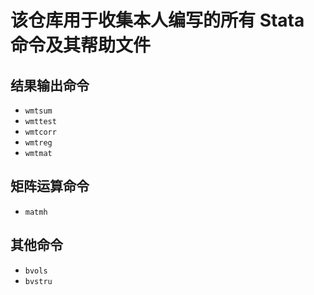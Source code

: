# 该仓库用于收集本人编写的所有 Stata 命令及其帮助文件

## 结果输出命令
- `wmtsum`
- `wmttest`
- `wmtcorr`
- `wmtreg`
- `wmtmat`

## 矩阵运算命令
- `matmh`

## 其他命令
- `bvols`
- `bvstru`